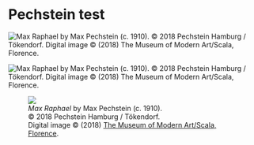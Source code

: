 # Pechstein test

![Max Raphael by Max Pechstein (c. 1910). &copy; 2018 Pechstein Hamburg / Tökendorf. Digital image &copy; (2018) The Museum of Modern Art/Scala, Florence.](/assets/home/max-pechstein-max-raphael-480px.jpg)

![<em>Max Raphael</em> by Max Pechstein (c. 1910). &copy; 2018 Pechstein Hamburg / Tökendorf. Digital image &copy; (2018) <a href="https://www.moma.org/s/ge/collection_ge/object/object_objid-33301.html">The Museum of Modern Art/Scala, Florence</a>.](/assets/home/max-pechstein-max-raphael-480px.jpg)

<figure>
<img src="../assets/home/max-pechstein-max-raphael-480px.jpg">
<figcaption><em>Max Raphael</em> by Max Pechstein (c. 1910).<br>© 2018 Pechstein Hamburg / Tökendorf.<br>Digital image © (2018) <a href="https://www.moma.org/s/ge/collection_ge/object/object_objid-33301.html">The Museum of Modern Art/Scala, Florence</a>.</figcaption>
</figure>